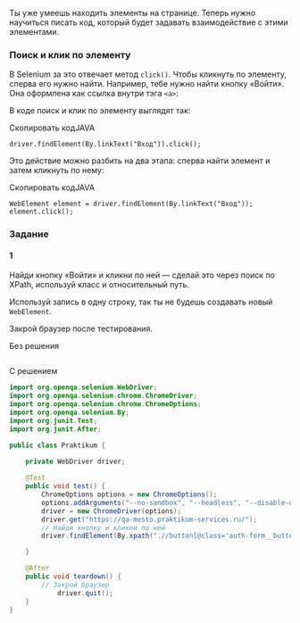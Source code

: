 Ты уже умеешь находить элементы на странице. Теперь нужно научиться писать код, который будет задавать взаимодействие с этими элементами.

### Поиск и клик по элементу

В Selenium за это отвечает метод `click()`. Чтобы кликнуть по элементу, сперва его нужно найти. Например, тебе нужно найти кнопку «Войти». Она оформлена как ссылка внутри тэга `<a>`:

В коде поиск и клик по элементу выглядят так:

Скопировать кодJAVA

```
driver.findElement(By.linkText("Вход")).click(); 
```

Это действие можно разбить на два этапа: сперва найти элемент и затем кликнуть по нему:

Скопировать кодJAVA

```
WebElement element = driver.findElement(By.linkText("Вход"));
element.click(); 
```

### Задание
#### 1

Найди кнопку «Войти» и кликни по ней — сделай это через поиск по XPath, используй класс и относительный путь.

Используй запись в одну строку, так ты не будешь создавать новый `WebElement`.

Закрой браузер после тестирования.

Без решения
```java

```

С решением
```java
import org.openqa.selenium.WebDriver;
import org.openqa.selenium.chrome.ChromeDriver;
import org.openqa.selenium.chrome.ChromeOptions;
import org.openqa.selenium.By;
import org.junit.Test;
import org.junit.After;

public class Praktikum {

    private WebDriver driver;
        
    @Test
    public void test() {
        ChromeOptions options = new ChromeOptions();
        options.addArguments("--no-sandbox", "--headless", "--disable-dev-shm-usage");
        driver = new ChromeDriver(options);
        driver.get("https://qa-mesto.praktikum-services.ru/");
        // Найди кнопку и кликни по ней
        driver.findElement(By.xpath(".//button[@class='auth-form__button']")).click(); 

    }

    @After
    public void teardown() {
        // Закрой браузер
            driver.quit();
    }
}
```